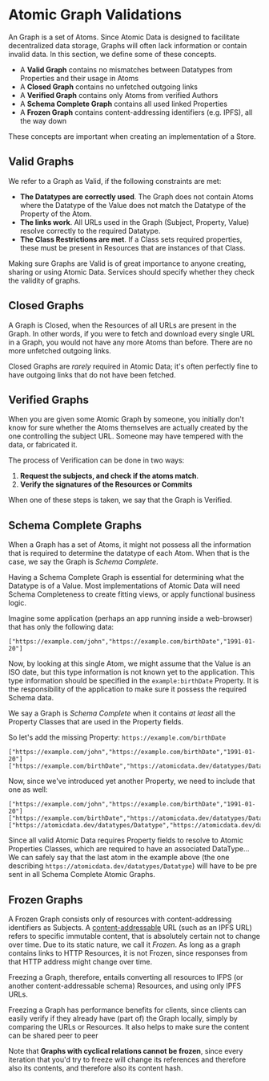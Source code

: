 # Atomic Graph Validations

An Graph is a set of Atoms.
Since Atomic Data is designed to facilitate decentralized data storage, Graphs will often lack information or contain invalid data.
In this section, we define some of these concepts.

- A **Valid Graph** contains no mismatches between Datatypes from Properties and their usage in Atoms
- A **Closed Graph** contains no unfetched outgoing links
- A **Verified Graph** contains only Atoms from verified Authors
- A **Schema Complete Graph** contains all used linked Properties
- A **Frozen Graph** contains content-addressing identifiers (e.g. IPFS), all the way down

These concepts are important when creating an implementation of a Store.

## Valid Graphs

We refer to a Graph as Valid, if the following constraints are met:

- **The Datatypes are correctly used**. The Graph does not contain Atoms where the Datatype of the Value does not match the Datatype of the Property of the Atom.
- **The links work**. All URLs used in the Graph (Subject, Property, Value) resolve correctly to the required Datatype.
- **The Class Restrictions are met**. If a Class sets required properties, these must be present in Resources that are instances of that Class.

Making sure Graphs are Valid is of great importance to anyone creating, sharing or using Atomic Data.
Services should specify whether they check the validity of graphs.

## Closed Graphs

A Graph is Closed, when the Resources of all URLs are present in the Graph.
In other words, if you were to fetch and download every single URL in a Graph, you would not have any more Atoms than before.
There are no more unfetched outgoing links.

Closed Graphs are _rarely_ required in Atomic Data; it's often perfectly fine to have outgoing links that do not have been fetched.

## Verified Graphs

When you are given some Atomic Graph by someone, you initially don't know for sure whether the Atoms themselves are actually created by the one controlling the subject URL.
Someone may have tempered with the data, or fabricated it.

The process of Verification can be done in two ways:

1. **Request the subjects, and check if the atoms match**.
1. **Verify the signatures of the Resources or Commits**

When one of these steps is taken, we say that the Graph is Verified.

## Schema Complete Graphs

When a Graph has a set of Atoms, it might not possess all the information that is required to determine the datatype of each Atom.
When that is the case, we say the Graph is _Schema Complete_.

Having a Schema Complete Graph is essential for determining what the Datatype is of a Value.
Most implementations of Atomic Data will need Schema Completeness to create fitting views, or apply functional business logic.

Imagine some application (perhaps an app running inside a web-browser) that has only the following data:

```ndjson
["https://example.com/john","https://example.com/birthDate","1991-01-20"]
```

Now, by looking at this single Atom, we might assume that the Value is an ISO date,
but this type information is not known yet to the application.
This type information should be specified in the `example:birthDate` Property.
It is the responsibility of the application to make sure it possess the required Schema data.

We say a Graph is _Schema Complete_ when it contains _at least_ all the Property Classes that are used in the Property fields.

So let's add the missing Property: `https://example.com/birthDate`

```ndjson
["https://example.com/john","https://example.com/birthDate","1991-01-20"]
["https://example.com/birthDate","https://atomicdata.dev/datatypes/Datatype","https://atomicdata.dev/datatypes/dateTime"]
```

Now, since we've introduced yet another Property, we need to include that one as well:

```ndjson
["https://example.com/john","https://example.com/birthDate","1991-01-20"]
["https://example.com/birthDate","https://atomicdata.dev/datatypes/Datatype","https://atomicdata.dev/datatypes/dateTime"]
["https://atomicdata.dev/datatypes/Datatype","https://atomicdata.dev/datatypes/Datatype","https://atomicdata.dev/datatypes/atomicURI"]
```

Since all valid Atomic Data requires Property fields to resolve to Atomic Properties Classes, which are required to have an associated DataType...
We can safely say that the last atom in the example above (the one describing `https://atomicdata.dev/datatypes/Datatype`) will have to be pre
sent in all Schema Complete Atomic Graphs.

## Frozen Graphs

A Frozen Graph consists only of resources with content-addressing identifiers as Subjects.
A [content-addressable](https://flyingzumwalt.gitbooks.io/decentralized-web-primer/avenues-for-access/lessons/power-of-content-addressing.html) URL (such as an IPFS URL) refers to specific immutable content, that is absolutely certain not to change over time.
Due to its static nature, we call it _Frozen_.
As long as a graph contains links to HTTP Resources, it is not Frozen, since responses from that HTTP address might change over time.

Freezing a Graph, therefore, entails converting all resources to IFPS (or another content-addressable schema) Resources, and using only IPFS URLs.

Freezing a Graph has performance benefits for clients, since clients can easily verify if they already have (part of) the Graph locally, simply by comparing the URLs or Resources.
It also helps to make sure the content can be shared peer to peer

Note that **Graphs with cyclical relations cannot be frozen**, since every iteration that you'd try to freeze will change its references and therefore also its contents, and therefore also its content hash.
